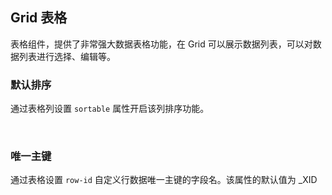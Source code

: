 <div class="demo-header">
<p class="overviewicon">
  <span class="wapi-list-form"/>
</p>

## Grid 表格

<nova-uxlink widget-name="Grid"></nova-uxlink>

表格组件，提供了非常强大数据表格功能，在 Grid 可以展示数据列表，可以对数据列表进行选择、编辑等。
</div>

### 默认排序

通过表格列设置 `sortable` 属性开启该列排序功能。

<nova-demo-view link="grid/sort/default-sort"></nova-demo-view>

<br>

### 唯一主键

通过表格设置 `row-id` 自定义行数据唯一主键的字段名。该属性的默认值为 _XID

<nova-demo-view link="grid/aui3-first-menu/row-id"></nova-demo-view>
